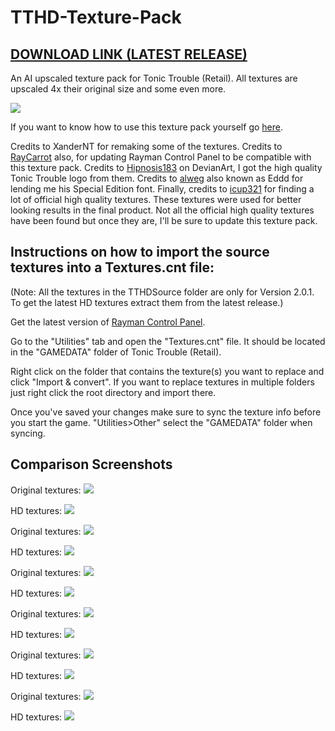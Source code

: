 # TTHD-Texture-Pack
## [DOWNLOAD LINK (LATEST RELEASE)](https://github.com/TonicGaro/TTHD-Texture-Pack/releases/latest/download/TTHD.7z)
An AI upscaled texture pack for Tonic Trouble (Retail). All textures are upscaled 4x their original size and some even more.

![](https://github.com/TonicGaro/TTHD-Textures/blob/main/TTHD%20Logo.png)

If you want to know how to use this texture pack yourself go [here](https://raymanpc.com/forum/viewtopic.php?t=74787).

Credits to XanderNT for remaking some of the textures. Credits to [RayCarrot](https://github.com/RayCarrot) also, for updating Rayman Control Panel to be compatible with this texture pack. Credits to [Hipnosis183](https://www.deviantart.com/hipnosis183) on DevianArt, I got the high quality Tonic Trouble logo from them. Credits to [alweg](https://github.com/alweg) also known as Eddd for lending me his Special Edition font. Finally, credits to [icup321](https://github.com/icup321) for finding a lot of official high quality textures. These textures were used for better looking results in the final product. Not all the official high quality textures have been found but once they are, I'll be sure to update this texture pack.

## Instructions on how to import the source textures into a Textures.cnt file:

(Note: All the textures in the TTHDSource folder are only for Version 2.0.1. To get the latest HD textures extract them from the latest release.)

Get the latest version of [Rayman Control Panel](https://github.com/RayCarrot/RayCarrot.RCP.Metro/releases).

Go to the "Utilities" tab and open the "Textures.cnt" file. It should be located in the "GAMEDATA" folder of Tonic Trouble (Retail).

Right click on the folder that contains the texture(s) you want to replace and click "Import & convert". If you want to replace textures in multiple folders just right click the root directory and import there. 

Once you've saved your changes make sure to sync the texture info before you start the game. "Utilities>Other" select the "GAMEDATA" folder when syncing.

## Comparison Screenshots
Original textures:
![](https://github.com/TonicGaro/TTHD-Texture-Pack/blob/main/Screenshots/original1.png)

HD textures:
![](https://github.com/TonicGaro/TTHD-Texture-Pack/blob/main/Screenshots/hd1.png)

Original textures:
![](https://github.com/TonicGaro/TTHD-Texture-Pack/blob/main/Screenshots/original2.png)

HD textures:
![](https://github.com/TonicGaro/TTHD-Texture-Pack/blob/main/Screenshots/hd2.png)

Original textures:
![](https://github.com/TonicGaro/TTHD-Texture-Pack/blob/main/Screenshots/original3.png)

HD textures:
![](https://github.com/TonicGaro/TTHD-Texture-Pack/blob/main/Screenshots/hd3.png)

Original textures:
![](https://github.com/TonicGaro/TTHD-Texture-Pack/blob/main/Screenshots/original4.png)

HD textures:
![](https://github.com/TonicGaro/TTHD-Texture-Pack/blob/main/Screenshots/hd4.png)

Original textures:
![](https://github.com/TonicGaro/TTHD-Texture-Pack/blob/main/Screenshots/original5.png)

HD textures:
![](https://github.com/TonicGaro/TTHD-Texture-Pack/blob/main/Screenshots/hd5.png)

Original textures:
![](https://github.com/TonicGaro/TTHD-Texture-Pack/blob/main/Screenshots/original6.png)

HD textures:
![](https://github.com/TonicGaro/TTHD-Texture-Pack/blob/main/Screenshots/hd6.png)
